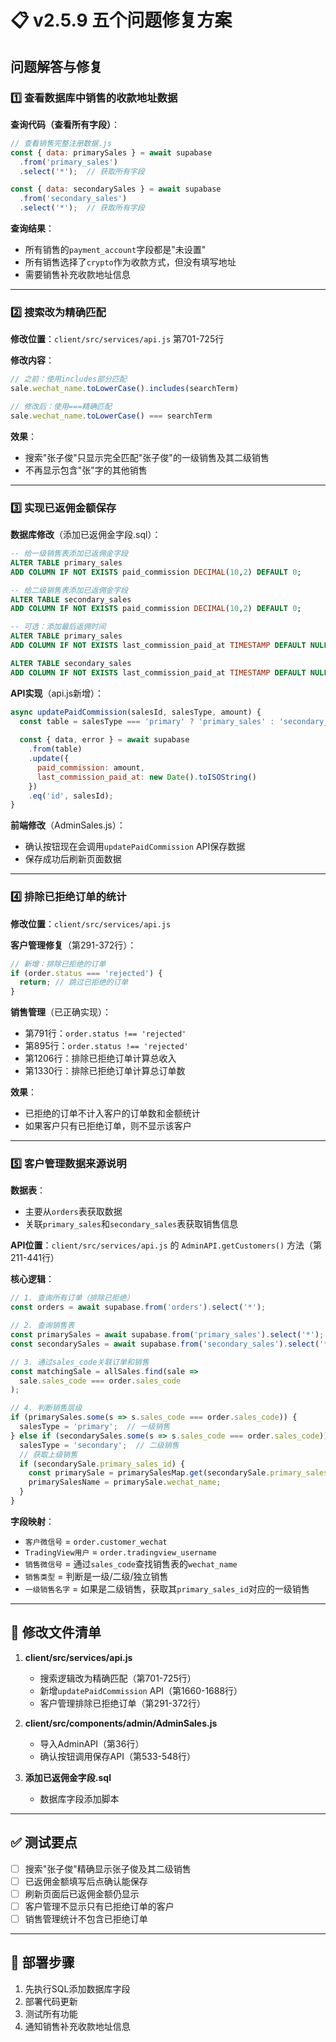 # 📋 v2.5.9 五个问题修复方案

## 问题解答与修复

### 1️⃣ 查看数据库中销售的收款地址数据

**查询代码（查看所有字段）**：
```javascript
// 查看销售完整注册数据.js
const { data: primarySales } = await supabase
  .from('primary_sales')
  .select('*');  // 获取所有字段

const { data: secondarySales } = await supabase
  .from('secondary_sales')
  .select('*');  // 获取所有字段
```

**查询结果**：
- 所有销售的`payment_account`字段都是"未设置"
- 所有销售选择了`crypto`作为收款方式，但没有填写地址
- 需要销售补充收款地址信息

---

### 2️⃣ 搜索改为精确匹配

**修改位置**：`client/src/services/api.js` 第701-725行

**修改内容**：
```javascript
// 之前：使用includes部分匹配
sale.wechat_name.toLowerCase().includes(searchTerm)

// 修改后：使用===精确匹配  
sale.wechat_name.toLowerCase() === searchTerm
```

**效果**：
- 搜索"张子俊"只显示完全匹配"张子俊"的一级销售及其二级销售
- 不再显示包含"张"字的其他销售

---

### 3️⃣ 实现已返佣金额保存

**数据库修改**（添加已返佣金字段.sql）：
```sql
-- 给一级销售表添加已返佣金字段
ALTER TABLE primary_sales 
ADD COLUMN IF NOT EXISTS paid_commission DECIMAL(10,2) DEFAULT 0;

-- 给二级销售表添加已返佣金字段  
ALTER TABLE secondary_sales
ADD COLUMN IF NOT EXISTS paid_commission DECIMAL(10,2) DEFAULT 0;

-- 可选：添加最后返佣时间
ALTER TABLE primary_sales
ADD COLUMN IF NOT EXISTS last_commission_paid_at TIMESTAMP DEFAULT NULL;

ALTER TABLE secondary_sales
ADD COLUMN IF NOT EXISTS last_commission_paid_at TIMESTAMP DEFAULT NULL;
```

**API实现**（api.js新增）：
```javascript
async updatePaidCommission(salesId, salesType, amount) {
  const table = salesType === 'primary' ? 'primary_sales' : 'secondary_sales';
  
  const { data, error } = await supabase
    .from(table)
    .update({ 
      paid_commission: amount,
      last_commission_paid_at: new Date().toISOString()
    })
    .eq('id', salesId);
}
```

**前端修改**（AdminSales.js）：
- 确认按钮现在会调用`updatePaidCommission` API保存数据
- 保存成功后刷新页面数据

---

### 4️⃣ 排除已拒绝订单的统计

**修改位置**：`client/src/services/api.js`

**客户管理修复**（第291-372行）：
```javascript
// 新增：排除已拒绝的订单
if (order.status === 'rejected') {
  return; // 跳过已拒绝的订单
}
```

**销售管理**（已正确实现）：
- 第791行：`order.status !== 'rejected'`
- 第895行：`order.status !== 'rejected'`
- 第1206行：排除已拒绝订单计算总收入
- 第1330行：排除已拒绝订单计算总订单数

**效果**：
- 已拒绝的订单不计入客户的订单数和金额统计
- 如果客户只有已拒绝订单，则不显示该客户

---

### 5️⃣ 客户管理数据来源说明

**数据表**：
- 主要从`orders`表获取数据
- 关联`primary_sales`和`secondary_sales`表获取销售信息

**API位置**：`client/src/services/api.js` 的 `AdminAPI.getCustomers()` 方法（第211-441行）

**核心逻辑**：
```javascript
// 1. 查询所有订单（排除已拒绝）
const orders = await supabase.from('orders').select('*');

// 2. 查询销售表
const primarySales = await supabase.from('primary_sales').select('*');
const secondarySales = await supabase.from('secondary_sales').select('*');

// 3. 通过sales_code关联订单和销售
const matchingSale = allSales.find(sale => 
  sale.sales_code === order.sales_code
);

// 4. 判断销售层级
if (primarySales.some(s => s.sales_code === order.sales_code)) {
  salesType = 'primary';  // 一级销售
} else if (secondarySales.some(s => s.sales_code === order.sales_code)) {
  salesType = 'secondary';  // 二级销售
  // 获取上级销售
  if (secondarySale.primary_sales_id) {
    const primarySale = primarySalesMap.get(secondarySale.primary_sales_id);
    primarySalesName = primarySale.wechat_name;
  }
}
```

**字段映射**：
- `客户微信号` = `order.customer_wechat`
- `TradingView用户` = `order.tradingview_username`
- `销售微信号` = 通过`sales_code`查找销售表的`wechat_name`
- `销售类型` = 判断是一级/二级/独立销售
- `一级销售名字` = 如果是二级销售，获取其`primary_sales_id`对应的一级销售

---

## 📝 修改文件清单

1. **client/src/services/api.js**
   - 搜索逻辑改为精确匹配（第701-725行）
   - 新增`updatePaidCommission` API（第1660-1688行）
   - 客户管理排除已拒绝订单（第291-372行）

2. **client/src/components/admin/AdminSales.js**
   - 导入AdminAPI（第36行）
   - 确认按钮调用保存API（第533-548行）

3. **添加已返佣金字段.sql**
   - 数据库字段添加脚本

---

## ✅ 测试要点

- [ ] 搜索"张子俊"精确显示张子俊及其二级销售
- [ ] 已返佣金额填写后点确认能保存
- [ ] 刷新页面后已返佣金额仍显示
- [ ] 客户管理不显示只有已拒绝订单的客户
- [ ] 销售管理统计不包含已拒绝订单

---

## 🚀 部署步骤

1. 先执行SQL添加数据库字段
2. 部署代码更新
3. 测试所有功能
4. 通知销售补充收款地址信息
